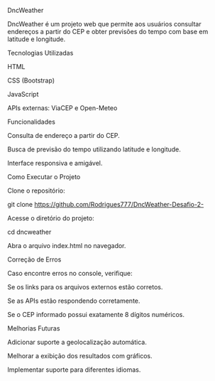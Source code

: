 DncWeather

DncWeather é um projeto web que permite aos usuários consultar endereços a partir do CEP e obter previsões do tempo com base em latitude e longitude.

Tecnologias Utilizadas

HTML

CSS (Bootstrap)

JavaScript

APIs externas: ViaCEP e Open-Meteo

Funcionalidades

Consulta de endereço a partir do CEP.

Busca de previsão do tempo utilizando latitude e longitude.

Interface responsiva e amigável.

Como Executar o Projeto

Clone o repositório:

git clone https://github.com/Rodrigues777/DncWeather-Desafio-2-

Acesse o diretório do projeto:

cd dncweather

Abra o arquivo index.html no navegador.

Correção de Erros

Caso encontre erros no console, verifique:

Se os links para os arquivos externos estão corretos.

Se as APIs estão respondendo corretamente.

Se o CEP informado possui exatamente 8 dígitos numéricos.

Melhorias Futuras

Adicionar suporte a geolocalização automática.

Melhorar a exibição dos resultados com gráficos.

Implementar suporte para diferentes idiomas.
